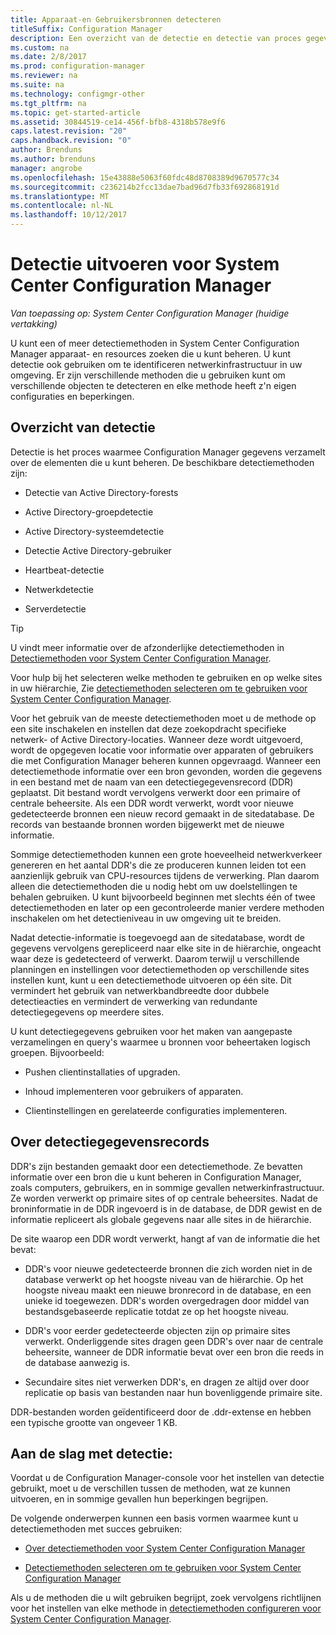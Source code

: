 ```yaml
---
title: Apparaat-en Gebruikersbronnen detecteren
titleSuffix: Configuration Manager
description: Een overzicht van de detectie en detectie van proces gegevensrecords lezen.
ms.custom: na
ms.date: 2/8/2017
ms.prod: configuration-manager
ms.reviewer: na
ms.suite: na
ms.technology: configmgr-other
ms.tgt_pltfrm: na
ms.topic: get-started-article
ms.assetid: 30844519-ce14-456f-bfb8-4318b578e9f6
caps.latest.revision: "20"
caps.handback.revision: "0"
author: Brenduns
ms.author: brenduns
manager: angrobe
ms.openlocfilehash: 15e43888e5063f60fdc48d8708389d9670577c34
ms.sourcegitcommit: c236214b2fcc13dae7bad96d7fb33f692868191d
ms.translationtype: MT
ms.contentlocale: nl-NL
ms.lasthandoff: 10/12/2017
---
```

# <a name="run-discovery-for-system-center-configuration-manager"></a>Detectie uitvoeren voor System Center Configuration Manager

*Van toepassing op: System Center Configuration Manager (huidige vertakking)*

U kunt een of meer detectiemethoden in System Center Configuration Manager apparaat- en resources zoeken die u kunt beheren. U kunt detectie ook gebruiken om te identificeren netwerkinfrastructuur in uw omgeving. Er zijn verschillende methoden die u gebruiken kunt om verschillende objecten te detecteren en elke methode heeft z'n eigen configuraties en beperkingen.  

## <a name="overview-of-discovery"></a>Overzicht van detectie  
 Detectie is het proces waarmee Configuration Manager gegevens verzamelt over de elementen die u kunt beheren. De beschikbare detectiemethoden zijn:  

-   Detectie van Active Directory-forests  

-   Active Directory-groepdetectie  

-   Active Directory-systeemdetectie  

-   Detectie Active Directory-gebruiker  

-   Heartbeat-detectie  

-   Netwerkdetectie  

-   Serverdetectie  

> [!TIP]  
>  U vindt meer informatie over de afzonderlijke detectiemethoden in [Detectiemethoden voor System Center Configuration Manager](../../../../core/servers/deploy/configure/about-discovery-methods.md).  
>   
>  Voor hulp bij het selecteren welke methoden te gebruiken en op welke sites in uw hiërarchie, Zie [detectiemethoden selecteren om te gebruiken voor System Center Configuration Manager](../../../../core/servers/deploy/configure/select-discovery-methods-to-use.md).  

 Voor het gebruik van de meeste detectiemethoden moet u de methode op een site inschakelen en instellen dat deze zoekopdracht specifieke netwerk- of Active Directory-locaties. Wanneer deze wordt uitgevoerd, wordt de opgegeven locatie voor informatie over apparaten of gebruikers die met Configuration Manager beheren kunnen opgevraagd. Wanneer een detectiemethode informatie over een bron gevonden, worden die gegevens in een bestand met de naam van een detectiegegevensrecord (DDR) geplaatst. Dit bestand wordt vervolgens verwerkt door een primaire of centrale beheersite. Als een DDR wordt verwerkt, wordt voor nieuwe gedetecteerde bronnen een nieuw record gemaakt in de sitedatabase. De records van bestaande bronnen worden bijgewerkt met de nieuwe informatie.  

 Sommige detectiemethoden kunnen een grote hoeveelheid netwerkverkeer genereren en het aantal DDR's die ze produceren kunnen leiden tot een aanzienlijk gebruik van CPU-resources tijdens de verwerking. Plan daarom alleen die detectiemethoden die u nodig hebt om uw doelstellingen te behalen gebruiken. U kunt bijvoorbeeld beginnen met slechts één of twee detectiemethoden en later op een gecontroleerde manier verdere methoden inschakelen om het detectieniveau in uw omgeving uit te breiden.  

 Nadat detectie-informatie is toegevoegd aan de sitedatabase, wordt de gegevens vervolgens gerepliceerd naar elke site in de hiërarchie, ongeacht waar deze is gedetecteerd of verwerkt. Daarom terwijl u verschillende planningen en instellingen voor detectiemethoden op verschillende sites instellen kunt, kunt u een detectiemethode uitvoeren op één site. Dit vermindert het gebruik van netwerkbandbreedte door dubbele detectieacties en vermindert de verwerking van redundante detectiegegevens op meerdere sites.  

 U kunt detectiegegevens gebruiken voor het maken van aangepaste verzamelingen en query's waarmee u bronnen voor beheertaken logisch groepen. Bijvoorbeeld:  

-   Pushen clientinstallaties of upgraden.  

-   Inhoud implementeren voor gebruikers of apparaten.  

-   Clientinstellingen en gerelateerde configuraties implementeren.

##  <a name="BKMK_DDRs"></a>Over detectiegegevensrecords  
 DDR's zijn bestanden gemaakt door een detectiemethode. Ze bevatten informatie over een bron die u kunt beheren in Configuration Manager, zoals computers, gebruikers, en in sommige gevallen netwerkinfrastructuur. Ze worden verwerkt op primaire sites of op centrale beheersites. Nadat de broninformatie in de DDR ingevoerd is in de database, de DDR gewist en de informatie repliceert als globale gegevens naar alle sites in de hiërarchie.  

 De site waarop een DDR wordt verwerkt, hangt af van de informatie die het bevat:  

-   DDR's voor nieuwe gedetecteerde bronnen die zich worden niet in de database verwerkt op het hoogste niveau van de hiërarchie. Op het hoogste niveau maakt een nieuwe bronrecord in de database, en een unieke id toegewezen. DDR's worden overgedragen door middel van bestandsgebaseerde replicatie totdat ze op het hoogste niveau.  

-   DDR's voor eerder gedetecteerde objecten zijn op primaire sites verwerkt. Onderliggende sites dragen geen DDR's over naar de centrale beheersite, wanneer de DDR informatie bevat over een bron die reeds in de database aanwezig is.  

-   Secundaire sites niet verwerken DDR's, en dragen ze altijd over door replicatie op basis van bestanden naar hun bovenliggende primaire site.  

DDR-bestanden worden geïdentificeerd door de .ddr-extense en hebben een typische grootte van ongeveer 1 KB.  

## <a name="get-started-with-discovery"></a>Aan de slag met detectie:  
 Voordat u de Configuration Manager-console voor het instellen van detectie gebruikt, moet u de verschillen tussen de methoden, wat ze kunnen uitvoeren, en in sommige gevallen hun beperkingen begrijpen.  

De volgende onderwerpen kunnen een basis vormen waarmee kunt u detectiemethoden met succes gebruiken:  

-   [Over detectiemethoden voor System Center Configuration Manager](../../../../core/servers/deploy/configure/about-discovery-methods.md)  

-   [Detectiemethoden selecteren om te gebruiken voor System Center Configuration Manager](../../../../core/servers/deploy/configure/select-discovery-methods-to-use.md)  

Als u de methoden die u wilt gebruiken begrijpt, zoek vervolgens richtlijnen voor het instellen van elke methode in [detectiemethoden configureren voor System Center Configuration Manager](../../../../core/servers/deploy/configure/configure-discovery-methods.md).  

